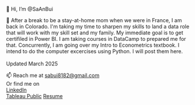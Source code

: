 👋 Hi, I’m @SaAnBui

👀 After a break to be a stay-at-home mom when we were in France, I am back in Colorado. I'm taking my time to sharpen my skills to land a data role that will work with my skill set and my family. My immediate goal is to get certifiled in Power BI. I am taking courses in DataCamp to prepared me for that. Concurrently, I am going over my Intro to Econometrics textbook. I intend to do the computer excercises using Python. I will post them here. <br> <br>
Updated March 2025
<br>

📫 Reach me at sabui8182@gmail.com  
Or find me on  
[LinkedIn](https://www.linkedin.com/in/saanbui)  
[Tableau Public](https://public.tableau.com/app/profile/sa.bui3397)
[Resume](https://docs.google.com/document/d/15V9ehW5sGpO_ZUTT6c7S0Tq9cvBvmRk9/edit?usp=sharing&ouid=108342310459873484202&rtpof=true&sd=truehttps://docs.google.com/document/d/15V9ehW5sGpO_ZUTT6c7S0Tq9cvBvmRk9/edit?usp=sharing&ouid=108342310459873484202&rtpof=true&sd=true)



